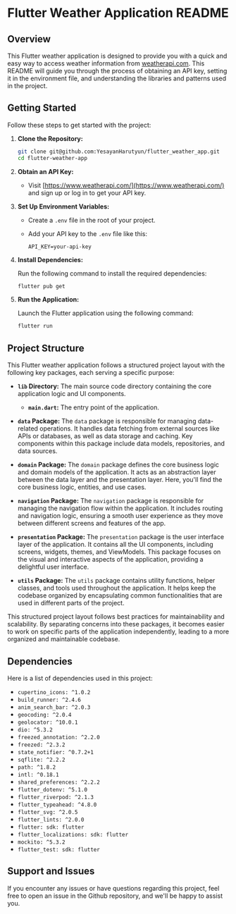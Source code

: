 # Flutter Weather Application README

## Overview

This Flutter weather application is designed to provide you with a quick and easy way to access weather information from [weatherapi.com](https://weatherapi.com). This README will guide you through the process of obtaining an API key, setting it in the environment file, and understanding the libraries and patterns used in the project.

## Getting Started

Follow these steps to get started with the project:

1. **Clone the Repository:**

   ```bash
   git clone git@github.com:YesayanHarutyun/flutter_weather_app.git
   cd flutter-weather-app
   ```

2. **Obtain an API Key:**

   - Visit [https://www.weatherapi.com/](https://www.weatherapi.com/) and sign up or log in to get your API key.

3. **Set Up Environment Variables:**

   - Create a `.env` file in the root of your project.
   - Add your API key to the `.env` file like this:

     ```plaintext
     API_KEY=your-api-key
     ```

4. **Install Dependencies:**

   Run the following command to install the required dependencies:

   ```bash
   flutter pub get
   ```

5. **Run the Application:**

   Launch the Flutter application using the following command:

   ```bash
   flutter run
   ```

## Project Structure

This Flutter weather application follows a structured project layout with the following key packages, each serving a specific purpose:

- **`lib` Directory:** The main source code directory containing the core application logic and UI components.
   - **`main.dart`:** The entry point of the application.

- **`data` Package:** The `data` package is responsible for managing data-related operations. It handles data fetching from external sources like APIs or databases, as well as data storage and caching. Key components within this package include data models, repositories, and data sources.

- **`domain` Package:** The `domain` package defines the core business logic and domain models of the application. It acts as an abstraction layer between the data layer and the presentation layer. Here, you'll find the core business logic, entities, and use cases.

- **`navigation` Package:** The `navigation` package is responsible for managing the navigation flow within the application. It includes routing and navigation logic, ensuring a smooth user experience as they move between different screens and features of the app.

- **`presentation` Package:** The `presentation` package is the user interface layer of the application. It contains all the UI components, including screens, widgets, themes, and ViewModels. This package focuses on the visual and interactive aspects of the application, providing a delightful user interface.

- **`utils` Package:** The `utils` package contains utility functions, helper classes, and tools used throughout the application. It helps keep the codebase organized by encapsulating common functionalities that are used in different parts of the project.

This structured project layout follows best practices for maintainability and scalability. By separating concerns into these packages, it becomes easier to work on specific parts of the application independently, leading to a more organized and maintainable codebase.

## Dependencies

Here is a list of dependencies used in this project:

- `cupertino_icons: ^1.0.2`
- `build_runner: ^2.4.6`
- `anim_search_bar: ^2.0.3`
- `geocoding: ^2.0.4`
- `geolocator: ^10.0.1`
- `dio: ^5.3.2`
- `freezed_annotation: ^2.2.0`
- `freezed: ^2.3.2`
- `state_notifier: ^0.7.2+1`
- `sqflite: ^2.2.2`
- `path: ^1.8.2`
- `intl: ^0.18.1`
- `shared_preferences: ^2.2.2`
- `flutter_dotenv: ^5.1.0`
- `flutter_riverpod: ^2.1.3`
- `flutter_typeahead: ^4.8.0`
- `flutter_svg: ^2.0.5`
- `flutter_lints: ^2.0.0`
- `flutter: sdk: flutter`
- `flutter_localizations: sdk: flutter`
- `mockito: ^5.3.2`
- `flutter_test: sdk: flutter`

## Support and Issues

If you encounter any issues or have questions regarding this project, feel free to open an issue in the Github repository, and we'll be happy to assist you.